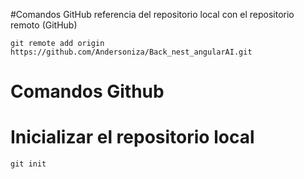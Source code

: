 #Comandos GitHub
referencia del repositorio local con el repositorio remoto (GitHub)
````
git remote add origin https://github.com/Andersoniza/Back_nest_angularAI.git
````
# Comandos Github
# Inicializar el repositorio local
```
git init
```